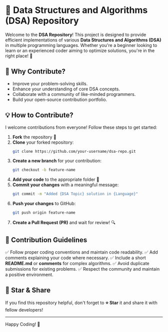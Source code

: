 # 🚀 Data Structures and Algorithms (DSA) Repository

Welcome to the **DSA Repository**! This project is designed to provide efficient implementations of various **Data Structures and Algorithms (DSA)** in multiple programming languages. Whether you're a beginner looking to learn or an experienced coder aiming to optimize solutions, you're in the right place! 🚀

## 📌 Why Contribute?
- Improve your problem-solving skills.
- Enhance your understanding of core DSA concepts.
- Collaborate with a community of like-minded programmers.
- Build your open-source contribution portfolio.


## 💡 How to Contribute?
I welcome contributions from everyone! Follow these steps to get started:

1. **Fork** the repository 🍴
2. **Clone** your forked repository:
   ```sh
   git clone https://github.com/your-username/dsa-repo.git
   ```
3. **Create a new branch** for your contribution:
   ```sh
   git checkout -b feature-name
   ```
4. **Add your code** to the appropriate folder 📂
5. **Commit your changes** with a meaningful message:
   ```sh
   git commit -m "Added {DSA Topic} solution in {Language}"
   ```
6. **Push your changes** to GitHub:
   ```sh
   git push origin feature-name
   ```
7. **Create a Pull Request (PR)** and wait for review! 🔍

## 🎯 Contribution Guidelines
✅ Follow proper coding conventions and maintain code readability.
✅ Add comments explaining your code where necessary.
✅ Include a short **README.md** or **comments** for complex algorithms.
✅ Avoid duplicate submissions for existing problems.
✅ Respect the community and maintain a positive environment.

## 🌟 Star & Share
If you find this repository helpful, don't forget to **⭐ Star** it and share it with fellow developers!

---

Happy Coding! 🚀
